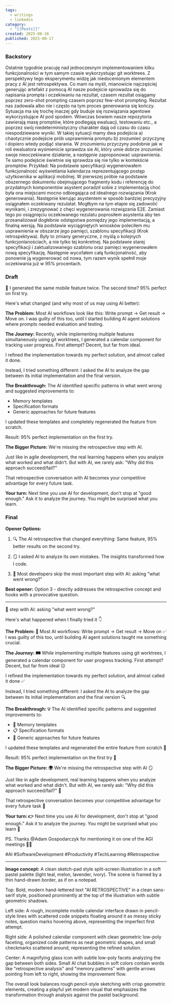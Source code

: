```yaml
---
tags:
  - writings
  - linkedin
category:
  - "[[Posts]]"
created: 2025-08-16
published: 2025-08-17
---
```

### Backstory
Ostatnie tygodnie pracuję nad jednoczesnym implementowaniem kilku funkcjonalności w tym samym czasie wykorzystując git worktrees. Z perspektywy tego eksperymentu widzę jak niedocenionym elementem pracy z AI jest retrospektywa.
Co mam na myśli, mianowicie najczęściej generując artefakt z pomocą AI nasze podejście sprowadza się do napisania prompta i oczekiwaniu na rezultat, czasem rezultat osiągamy poprzez zero-shot prompting czasem poprzez few-shot prompting. 
Rezultat nas zadowala albo nie i często na tym proces generowania się kończy.
Sytuacja ma się trochę inaczej gdy buduje się rozwiązania agentowe wykorzystujące AI pod spodem. Wówczas bowiem nasze repozytoria zawierają masę promptów, które podlegają ewaluacji, testowaniu etc., a poprzez swój niedeterministyczny charakter dają od czasu do czasu niespodziewane wyniki. W takiej sytuacji mamy dwa podejścia a) chaotycznie podejście prób usprawnienia promptu b) zrozumieć przyczynę i dopiero wtedy podjąć starania.
W zrozumieniu przyczyny  podobnie jak w roli ewaluatora wyśmienicie sprawdza sie AI, który umie dobrze zrozumieć swoje nieoczekiwane działanie, a następnie zaproponować usprawnienia.
Te samo podejście świetnie się sprawdza się nie tylko w kontekście promptów. 
Przykład: 
Na podstawie specyfikacji wygenerowałem funkcjonalność wyświetlania kalendarza reprezentującego postęp użytkownika w aplikacji mobilnej. 
W pierwszej próbie na podstawie obszernego dokumentu obejmującego fragmenty kodu i referencję do przydatnych komponentów asystent poradził sobie z implementacją choć była ona miejscami mocno odbiegająca od idealnego rozwiązania (Krok generowania). 
Następnie kierując asystentem w sposób bardziej precyzyjny osiągnałem oczekiwany rezulatat.
Mogłbym na tym etapie się zadowolić wynikami, i zrezygnować z chęci wygenerowania rozwiązania E2E. Zamiast tego po osiągnięciu oczekiwanego rezulatu poprosiłem asystenta aby ten przeanalizował dogłebnie odstępstwa pomiędzy jego implementacją, a finalną wersją. Na podstawie wyciągniętych wniosków poleciłem mu usprawnienia w obszarze jego pamięci, szablonu specyfikacji (Krok retrospektywa). Były to zmiany generyczne, z myślą o kolejnych funkcjonlanościach, a nie tylko tej konkretnej. Na podstawie starej specyfikacji i zaktualizowanego szablonu oraz pamięci  wygenerowałem nową specyfikację. Następnie wycofałem całą funkcjonalność, aby ponownie ją wygenerować od nowa, tym razem wynik spełnił moje oczekiwania już w 95% procentach. 


### Draft

🧠 I generated the same mobile feature twice. The second time? 95% perfect on first try.

Here's what changed (and why most of us may using AI better):

**The Problem:**
Most AI workflows look like this: Write prompt → Get result → Move on.
I was guilty of this too, until I started building AI agent solutions where prompts needed evaluation and testing.

**The Journey:**
Recently, while implementing multiple features simultaneously using git worktrees, I generated a calendar component for tracking user progress. First attempt? Decent, but far from ideal. 

I refined the implementation towards my perfect solution, and almost called it done.

Instead, I tried something different: I asked the AI to analyze the gap between its initial implementation and the final version.

**The Breakthrough:**
The AI identified specific patterns in what went wrong and suggested improvements to:
- Memory templates
- Specification formats  
- Generic approaches for future features

I updated these templates and completely regenerated the feature from scratch.

Result: 95% perfect implementation on the first try.

**The Bigger Picture:**
We're missing the retrospective step with AI. 

Just like in agile development, the real learning happens when you analyze what worked and what didn't. But with AI, we rarely ask: "Why did this approach succeed/fail?"

That retrospective conversation with AI becomes your competitive advantage for every future task.

**Your turn:** Next time you use AI for development, don't stop at "good enough." Ask it to analyze the journey. You might be surprised what you learn.

### Final

**Opener Options:**

1. 🔍 The AI retrospective that changed everything: Same feature, 95% better results on the second try.

2. 🪞 I asked AI to analyze its own mistakes. The insights transformed how I code.

3. 🔄 Most developers skip the most important step with AI: asking "what went wrong?"

**Best opener:** Option 3 - directly addresses the retrospective concept and hooks with a provocative question.

---

🔄  step with AI: asking "what went wrong?"

Here's what happened when I finally tried it 👇

**The Problem: 🚫**
Most AI workflows: Write prompt → Get result → Move on ✅
I was guilty of this too, until building AI agent solutions taught me something crucial.

**The Journey: 🛤️**
While implementing multiple features using git worktrees, I generated a calendar component for user progress tracking. First attempt? Decent, but far from ideal 😐

I refined the implementation towards my perfect solution, and almost called it done ✅

Instead, I tried something different: I asked the AI to analyze the gap between its initial implementation and the final version 🔍

**The Breakthrough: 💡**
The AI identified specific patterns and suggested improvements to:
- 🧠 Memory templates
- 📋 Specification formats  
- 🔧 Generic approaches for future features

I updated these templates and regenerated the entire feature from scratch 🔄

Result: 95% perfect implementation on the first try 🎯

**The Bigger Picture: 🌍**
We're missing the retrospective step with AI 🪞

Just like in agile development, real learning happens when you analyze what worked and what didn't. But with AI, we rarely ask: "Why did this approach succeed/fail?" 🤔

That retrospective conversation becomes your competitive advantage for every future task 🚀

**Your turn: 👉** Next time you use AI for development, don't stop at "good enough." Ask it to analyze the journey. You might be surprised what you learn 💎

PS. Thanks @Adam Gospodarczyk for mentioning it on one of the AGI meetings 🙌🏻

#AI #SoftwareDevelopment #Productivity #TechLearning #Retrospective

---

**Image concept:**
A clean sketch-pad style split-screen illustration in a soft pastel palette (light teal, melon, lavender, ivory). The scene is framed by a thin hand-drawn border, as if on a notepad.

Top: Bold, modern hand-lettered text "AI RETROSPECTIVE" in a clean sans-serif style, positioned prominently at the top of the illustration with subtle geometric shadows.

Left side: A rough, incomplete mobile calendar interface drawn in pencil-style lines with scattered code snippets floating around it as messy sticky notes, question marks hovering above, representing the imperfect first attempt.

Right side: A polished calendar component with clean geometric low-poly faceting, organized code patterns as neat geometric shapes, and small checkmarks scattered around, representing the refined solution.

Center: A magnifying glass icon with subtle low-poly facets analyzing the gap between both sides. Small AI chat bubbles in soft colors contain words like "retrospective analysis" and "memory patterns" with gentle arrows pointing from left to right, showing the improvement flow. 

The overall look balances rough pencil-style sketching with crisp geometric elements, creating a playful yet modern visual that emphasizes the transformation through analysis against the pastel background.
